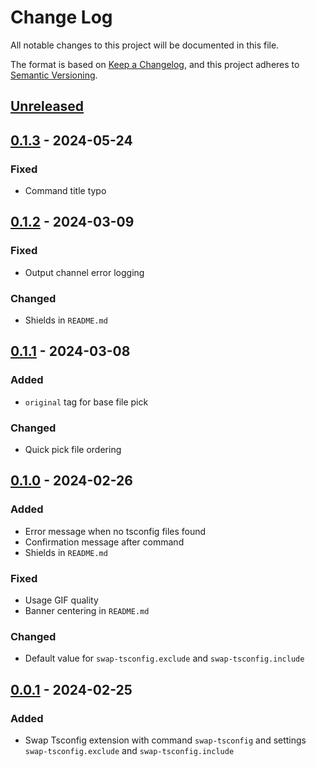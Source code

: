 # Change Log

All notable changes to this project will be documented in this file.

The format is based on [Keep a Changelog](http://keepachangelog.com/), and this project adheres to [Semantic Versioning](https://semver.org/).

## [Unreleased]

## [0.1.3] - 2024-05-24

### Fixed

- Command title typo

## [0.1.2] - 2024-03-09

### Fixed

- Output channel error logging

### Changed

- Shields in `README.md`

## [0.1.1] - 2024-03-08

### Added

- `original` tag for base file pick

### Changed

- Quick pick file ordering

## [0.1.0] - 2024-02-26

### Added

- Error message when no tsconfig files found
- Confirmation message after command
- Shields in `README.md`

### Fixed

- Usage GIF quality
- Banner centering in `README.md`

### Changed

- Default value for `swap-tsconfig.exclude` and `swap-tsconfig.include`

## [0.0.1] - 2024-02-25

### Added

- Swap Tsconfig extension with command `swap-tsconfig` and settings `swap-tsconfig.exclude` and `swap-tsconfig.include`

[unreleased]: https://github.com/harrydowning/swap-tsconfig/compare/v0.1.3...HEAD
[0.1.3]: https://github.com/harrydowning/swap-tsconfig/compare/v0.1.2...v0.1.3
[0.1.2]: https://github.com/harrydowning/swap-tsconfig/compare/v0.1.1...v0.1.2
[0.1.1]: https://github.com/harrydowning/swap-tsconfig/compare/v0.1.0...v0.1.1
[0.1.0]: https://github.com/harrydowning/swap-tsconfig/compare/v0.0.1...v0.1.0
[0.0.1]: https://github.com/harrydowning/swap-tsconfig/releases/tag/v0.0.1
